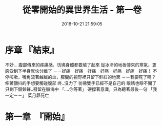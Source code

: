 ﻿---
title: 從零開始的異世界生活 - 第一卷
tags:
  - 從零開始的異世界生活
categories:
  - Novel
mathjax: false
date: 2018-10-21 21:59:05
---

# 序章 『結束』
不妙...
腹部傳來的疼痛感，彷彿身體都要燒了起來
從冰冷的地板傳來的寒氣，更感受到下半身就快分離了
－－好痛　好痛　好痛　好痛　好痛　好痛　好痛！
不停咳嗽，嘴角流著鹹鹹的血，朦朧的視野裡只留下鮮紅的地面
－－我要死了嗎？
伸著顫抖的手想要觸碰腹部
咚..沒力了
彷彿雙手已經不是自己的
眼睛也睜不開了
只剩下銀鈴聲..殘留在腦海中
「....你等著」
硬撐著意識，只為聽著最後一句
「我一定－－」
菜月昴死亡

<!--more-->

# 第一章　『開始』
